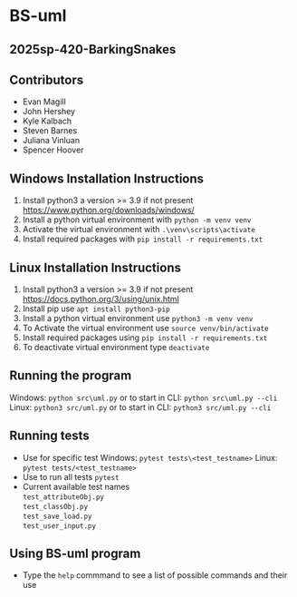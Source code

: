# BS-uml
## 2025sp-420-BarkingSnakes 
## Contributors
- Evan Magill
- John Hershey
- Kyle Kalbach
- Steven Barnes
- Juliana Vinluan
- Spencer Hoover

## Windows Installation Instructions
1. Install python3 a version >= 3.9 if not present https://www.python.org/downloads/windows/
2. Install a python virtual environment with `python -m venv venv`
3. Activate the virtual environment with `.\venv\scripts\activate`
4. Install required packages with `pip install -r requirements.txt`

## Linux Installation Instructions
1. Install python3 a version >= 3.9 if not present https://docs.python.org/3/using/unix.html
2. Install pip use `apt install python3-pip`
3. Install a python virtual environment use `python3 -m venv venv`
4. To Activate the virtual environment use `source venv/bin/activate`
5. Install required packages using `pip install -r requirements.txt`
6. To deactivate virtual environment type `deactivate`

## Running the program
   Windows: `python src\uml.py`
      or to start in CLI: `python src\uml.py --cli`
   Linux: `python3 src/uml.py`
      or to start in CLI: `python3 src/uml.py --cli`

## Running tests
- Use for specific test 
   Windows: `pytest tests\<test_testname>` 
   Linux: `pytest tests/<test_testname>`
- Use to run all tests `pytest`
- Current available test names  
  `test_attributeObj.py`  
  `test_classObj.py`  
  `test_save_load.py`  
  `test_user_input.py`  

## Using BS-uml program
- Type the `help` commmand to see a list of possible commands and their use
